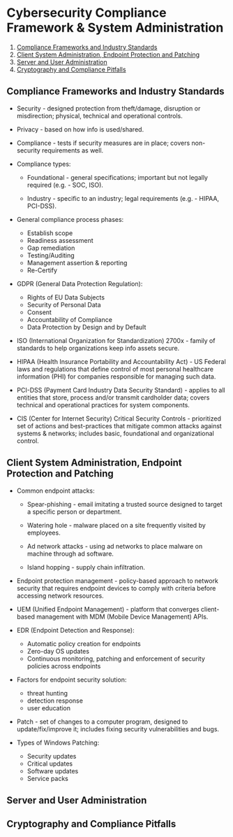 # Cybersecurity Compliance Framework & System Administration

1. [Compliance Frameworks and Industry Standards](#compliance-frameworks-and-industry-standards)
2. [Client System Administration, Endpoint Protection and Patching](#client-system-administration-endpoint-protection-and-patching)
3. [Server and User Administration](#server-and-user-administration)
4. [Cryptography and Compliance Pitfalls](#cryptography-and-compliance-pitfalls)

## Compliance Frameworks and Industry Standards

* Security - designed protection from theft/damage, disruption or misdirection; physical, technical and operational controls.

* Privacy - based on how info is used/shared.

* Compliance - tests if security measures are in place; covers non-security requirements as well.

* Compliance types:

  * Foundational - general specifications; important but not legally required (e.g. - SOC, ISO).

  * Industry - specific to an industry; legal requirements (e.g. - HIPAA, PCI-DSS).

* General compliance process phases:

  * Establish scope
  * Readiness assessment
  * Gap remediation
  * Testing/Auditing
  * Management assertion & reporting
  * Re-Certify

* GDPR (General Data Protection Regulation):

  * Rights of EU Data Subjects
  * Security of Personal Data
  * Consent
  * Accountability of Compliance
  * Data Protection by Design and by Default

* ISO (International Organization for Standardization) 2700x - family of standards to help organizations keep info assets secure.

* HIPAA (Health Insurance Portability and Accountability Act) - US Federal laws and regulations that define control of most personal healthcare information (PHI) for companies responsible for managing such data.

* PCI-DSS (Payment Card Industry Data Security Standard) - applies to all entities that store, process and/or transmit cardholder data; covers technical and operational practices for system components.

* CIS (Center for Internet Security) Critical Security Controls - prioritized set of actions and best-practices that mitigate common attacks against systems & networks; includes basic, foundational and organizational control.

## Client System Administration, Endpoint Protection and Patching

* Common endpoint attacks:

  * Spear-phishing - email imitating a trusted source designed to target a specific person or department.

  * Watering hole - malware placed on a site frequently visited by employees.

  * Ad network attacks - using ad networks to place malware on machine through ad software.

  * Island hopping - supply chain infiltration.

* Endpoint protection management - policy-based approach to network security that requires endpoint devices to comply with criteria before accessing network resources.

* UEM (Unified Endpoint Management) - platform that converges client-based management with MDM (Mobile Device Management) APIs.

* EDR (Endpoint Detection and Response):

  * Automatic policy creation for endpoints
  * Zero-day OS updates
  * Continuous monitoring, patching and enforcement of security policies across endpoints

* Factors for endpoint security solution:

  * threat hunting
  * detection response
  * user education

* Patch - set of changes to a computer program, designed to update/fix/improve it; includes fixing security vulnerabilities and bugs.

* Types of Windows Patching:

  * Security updates
  * Critical updates
  * Software updates
  * Service packs

## Server and User Administration

## Cryptography and Compliance Pitfalls
